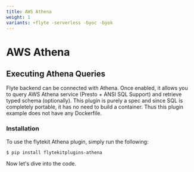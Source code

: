 ```yaml
---
title: AWS Athena
weight: 1
variants: +flyte -serverless -byoc -byok
---
```


# AWS Athena

## Executing Athena Queries

Flyte backend can be connected with Athena. Once enabled, it allows you to query AWS Athena service (Presto + ANSI SQL Support) and retrieve typed schema (optionally).
This plugin is purely a spec and since SQL is completely portable, it has no need to build a container. Thus this plugin example does not have any Dockerfile.

### Installation

To use the flytekit Athena plugin, simply run the following:

```shell
$ pip install flytekitplugins-athena
```

Now let's dive into the code.
